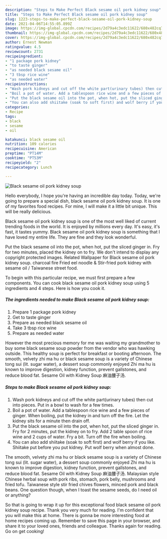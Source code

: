 ```yaml
---
description: "Steps to Make Perfect Black sesame oil pork kidney soup"
title: "Steps to Make Perfect Black sesame oil pork kidney soup"
slug: 1223-steps-to-make-perfect-black-sesame-oil-pork-kidney-soup
date: 2021-04-06T14:55:05.899Z
image: https://img-global.cpcdn.com/recipes/2d79a4c3edc11622/680x482cq70/black-sesame-oil-pork-kidney-soup-recipe-main-photo.jpg
thumbnail: https://img-global.cpcdn.com/recipes/2d79a4c3edc11622/680x482cq70/black-sesame-oil-pork-kidney-soup-recipe-main-photo.jpg
cover: https://img-global.cpcdn.com/recipes/2d79a4c3edc11622/680x482cq70/black-sesame-oil-pork-kidney-soup-recipe-main-photo.jpg
author: Ernest Newman
ratingvalue: 4.5
reviewcount: 2731
recipeingredient:
- "1 package pork kidney"
- "to taste ginger"
- "as needed black sesame oil"
- "3 tbsp rice wine"
- "as needed water"
recipeinstructions:
- "Wash pork kidneys and cut off the white part(urinary tubes) then cut into pieces. Put in a bowl to wash for a few times."
- "Boil a pot of water. Add a tablespoon rice wine and a few pieces of ginger. When boiling, put the kidney in and turn off the fire. Let the kidney sits for a minute then drain off."
- "Put the black sesame oil into the pot, when hot, put the sliced ginger in. Fry for 2 minutes, put the kidney on to fry. Add 2 table spoon of rice wine and 2 cups of water. Fry a bit. Turn off the fire when boiling."
- "You can also add shiitake (soak to soft first) and wolf berry if you like. Shiitake put before you put kidney. Put wolf berry when almost done."
categories:
- Recipe
tags:
- black
- sesame
- oil

katakunci: black sesame oil 
nutrition: 109 calories
recipecuisine: American
preptime: "PT14M"
cooktime: "PT53M"
recipeyield: "2"
recipecategory: Lunch

---
```



![Black sesame oil pork kidney soup](https://img-global.cpcdn.com/recipes/2d79a4c3edc11622/680x482cq70/black-sesame-oil-pork-kidney-soup-recipe-main-photo.jpg)

Hello everybody, I hope you're having an incredible day today. Today, we're going to prepare a special dish, black sesame oil pork kidney soup. It is one of my favorites food recipes. For mine, I will make it a little bit unique. This will be really delicious.

Black sesame oil pork kidney soup is one of the most well liked of current trending foods in the world. It is enjoyed by millions every day. It's easy, it's fast, it tastes yummy. Black sesame oil pork kidney soup is something that I have loved my entire life. They are fine and they look wonderful.

Put the black sesame oil into the pot, when hot, put the sliced ginger in. Fry for two minutes, placed the kidney on to fry. We don&#39;t intend to display any copyright protected images. Related Wallpaper for Black sesame oil pork kidney soup. charcoal fire Fried eel noodle &amp; Stir-fried pork kidney with sesame oil / Taiwanese street food.


To begin with this particular recipe, we must first prepare a few components. You can cook black sesame oil pork kidney soup using 5 ingredients and 4 steps. Here is how you cook it.

<!--inarticleads1-->

##### The ingredients needed to make Black sesame oil pork kidney soup:

1. Prepare 1 package pork kidney
1. Get to taste ginger
1. Prepare as needed black sesame oil
1. Take 3 tbsp rice wine
1. Prepare as needed water


However the most precious memory for me was waiting my grandmother to buy some black sesame soup powder from the vendor who was hawking outside. This healthy soup is perfect for breakfast or booting afternoon. The smooth, velvety zhi ma hu or black sesame soup is a variety of Chinese tong sui (lit. sugar water), a dessert soup commonly enjoyed Zhi ma hu is known to improve digestion, kidney function, prevent gallstones, and reduce blood fat. Sesame Oil with Kidney Soup 麻油腰子汤. 

<!--inarticleads2-->

##### Steps to make Black sesame oil pork kidney soup:

1. Wash pork kidneys and cut off the white part(urinary tubes) then cut into pieces. Put in a bowl to wash for a few times.
1. Boil a pot of water. Add a tablespoon rice wine and a few pieces of ginger. When boiling, put the kidney in and turn off the fire. Let the kidney sits for a minute then drain off.
1. Put the black sesame oil into the pot, when hot, put the sliced ginger in. Fry for 2 minutes, put the kidney on to fry. Add 2 table spoon of rice wine and 2 cups of water. Fry a bit. Turn off the fire when boiling.
1. You can also add shiitake (soak to soft first) and wolf berry if you like. Shiitake put before you put kidney. Put wolf berry when almost done.


The smooth, velvety zhi ma hu or black sesame soup is a variety of Chinese tong sui (lit. sugar water), a dessert soup commonly enjoyed Zhi ma hu is known to improve digestion, kidney function, prevent gallstones, and reduce blood fat. Sesame Oil with Kidney Soup 麻油腰子汤. Malaysian style Chinese herbal soup with pork ribs, stomach, pork belly, mushrooms and fried tofu. Taiwanese style stir fried chives flowers, minced pork and black beans. One question though, when I toast the sesame seeds, do I need oil or anything? 

So that is going to wrap it up for this exceptional food black sesame oil pork kidney soup recipe. Thank you very much for reading. I'm confident that you will make this at home. There is gonna be more interesting food at home recipes coming up. Remember to save this page in your browser, and share it to your loved ones, friends and colleague. Thanks again for reading. Go on get cooking!
